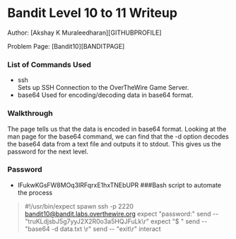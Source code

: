 # Bandit Level 10 to 11 Writeup

Author: [Akshay K Muraleedharan][GITHUBPROFILE]


Problem Page: [Bandit10][BANDITPAGE]
### List of Commands Used
* ssh  
Sets up SSH Connection to the OverTheWire Game Server.
* base64
Used for encoding/decoding data in base64 format.
### Walkthrough
The page tells us that the data is encoded in base64 format. Looking at the man page for the base64 command, we can find that the -d option decodes the base64 data from a text file and outputs it to stdout. This gives us the password for the next level.
### Password
* IFukwKGsFW8MOq3IRFqrxE1hxTNEbUPR
###Bash script to automate the process
> #!/usr/bin/expect
spawn ssh -p 2220 bandit10@bandit.labs.overthewire.org
expect "password:"
send -- "truKLdjsbJ5g7yyJ2X2R0o3a5HQJFuLk\r"
expect "$ "
send -- "base64 -d data.txt \r"
send -- "exit\r"
interact
